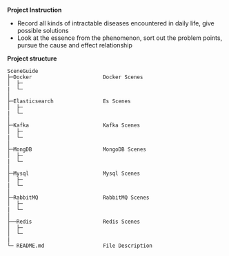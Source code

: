 **Project Instruction** 

- Record all kinds of intractable diseases encountered in daily life, give possible solutions
- Look at the essence from the phenomenon, sort out the problem points, pursue the cause and effect relationship



**Project structure** 

```
SceneGuide
├─Docker                       Docker Scenes
│  ├─
|  └─           
│ 
├─Elasticsearch                Es Scenes
│  ├─
|  └─           
│ 
├─Kafka                        Kafka Scenes
│  ├─
|  └─           
│ 
├─MongDB                       MongoDB Scenes
│  ├─
|  └─           
│ 
├─Mysql                        Mysql Scenes
│  ├─
|  └─           
│ 
├─RabbitMQ                     RabbitMQ Scenes
│  ├─
|  └─           
│ 
├──Redis                       Redis Scenes
│  ├─            
│  └─   
|
└─ README.md                   File Description 

```
